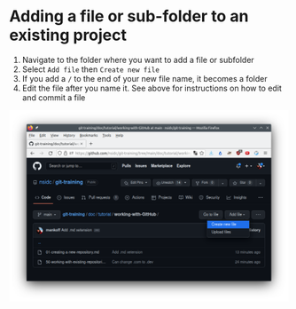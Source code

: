 

# Adding a file or sub-folder to an existing project

1. Navigate to the folder where you want to add a file or subfolder
2. Select `Add file` then `Create new file`
3. If you add a `/` to the end of your new file name, it becomes a folder
4. Edit the file after you name it. See above for instructions on how to edit and commit a file

![Add a file or folder](https://github.com/nsidc/git-training/raw/main/doc/_images/gh-add-file.png)

